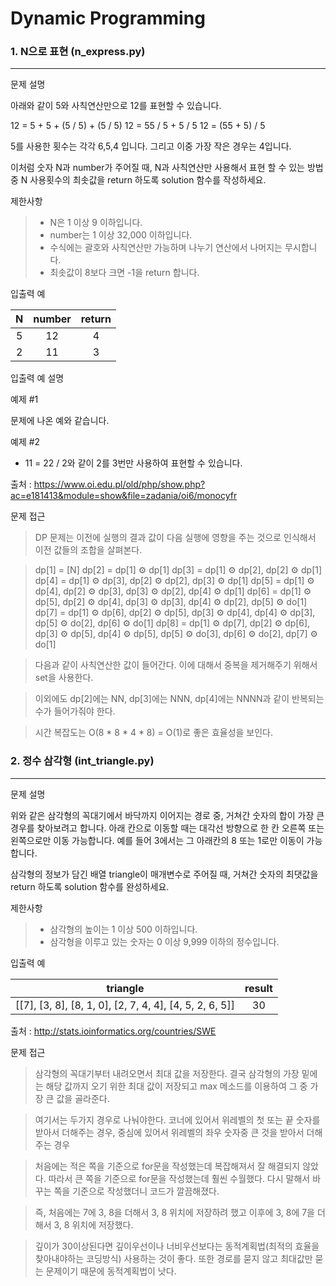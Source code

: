 # Dynamic Programming
### 1. N으로 표현 (n_express.py)
---
문제 설명

아래와 같이 5와 사칙연산만으로 12를 표현할 수 있습니다.

12 = 5 + 5 + (5 / 5) + (5 / 5)
12 = 55 / 5 + 5 / 5
12 = (55 + 5) / 5

5를 사용한 횟수는 각각 6,5,4 입니다. 그리고 이중 가장 작은 경우는 4입니다.

이처럼 숫자 N과 number가 주어질 때, N과 사칙연산만 사용해서 표현 할 수 있는 방법 중 N 사용횟수의 최솟값을 return 하도록 solution 함수를 작성하세요.

제한사항
> * N은 1 이상 9 이하입니다.
> * number는 1 이상 32,000 이하입니다.
> * 수식에는 괄호와 사칙연산만 가능하며 나누기 연산에서 나머지는 무시합니다.
> * 최솟값이 8보다 크면 -1을 return 합니다.

입출력 예

|N|number|return|
|:-:|:--:|:----:|
|5|12|4|
|2|11|3|

입출력 예 설명

예제 #1

문제에 나온 예와 같습니다.

예제 #2

* 11 = 22 / 2와 같이 2를 3번만 사용하여 표현할 수 있습니다.

출처 : https://www.oi.edu.pl/old/php/show.php?ac=e181413&module=show&file=zadania/oi6/monocyfr

문제 접근
> DP 문제는 이전에 실행의 결과 값이 다음 실행에 영향을 주는 것으로 인식해서 이전 값들의 조합을 살펴본다.

> dp[1] = [N]
> dp[2] = dp[1] ⚙︎ dp[1]
> dp[3] = dp[1] ⚙︎ dp[2], dp[2] ⚙︎ dp[1]
> dp[4] = dp[1] ⚙︎ dp[3], dp[2] ⚙︎ dp[2], dp[3] ⚙︎ dp[1]
> dp[5] = dp[1] ⚙︎ dp[4], dp[2] ⚙︎ dp[3], dp[3] ⚙︎ dp[2], dp[4] ⚙︎ dp[1]
> dp[6] = dp[1] ⚙︎ dp[5], dp[2] ⚙︎ dp[4], dp[3] ⚙︎ dp[3], dp[4] ⚙︎ dp[2], dp[5] ⚙︎ do[1]
> dp[7] = dp[1] ⚙︎ dp[6], dp[2] ⚙︎ dp[5], dp[3] ⚙︎ dp[4], dp[4] ⚙︎ dp[3], dp[5] ⚙︎ do[2], dp[6] ⚙︎ do[1]
> dp[8] = dp[1] ⚙︎ dp[7], dp[2] ⚙︎ dp[6], dp[3] ⚙︎ dp[5], dp[4] ⚙︎ dp[5], dp[5] ⚙︎ do[3], dp[6] ⚙︎ do[2], dp[7] ⚙︎ do[1]

> 다음과 같이 사칙연산한 값이 들어간다. 이에 대해서 중복을 제거해주기 위해서 set을 사용한다. 

> 이외에도 dp[2]에는 NN, dp[3]에는 NNN, dp[4]에는 NNNN과 같이 반복되는 수가 들어가줘야 한다.

> 시간 복잡도는 O(8 * 8 * 4 * 8) = O(1)로 좋은 효율성을 보인다.


### 2. 정수 삼각형 (int_triangle.py)
---
문제 설명



위와 같은 삼각형의 꼭대기에서 바닥까지 이어지는 경로 중, 거쳐간 숫자의 합이 가장 큰 경우를 찾아보려고 합니다. 아래 칸으로 이동할 때는 대각선 방향으로 한 칸 오른쪽 또는 왼쪽으로만 이동 가능합니다. 예를 들어 3에서는 그 아래칸의 8 또는 1로만 이동이 가능합니다.

삼각형의 정보가 담긴 배열 triangle이 매개변수로 주어질 때, 거쳐간 숫자의 최댓값을 return 하도록 solution 함수를 완성하세요.

제한사항
> * 삼각형의 높이는 1 이상 500 이하입니다.
> * 삼각형을 이루고 있는 숫자는 0 이상 9,999 이하의 정수입니다.

입출력 예

|triangle|result|
|:------:|:----:|
|[[7], [3, 8], [8, 1, 0], [2, 7, 4, 4], [4, 5, 2, 6, 5]]|30|

출처 : http://stats.ioinformatics.org/countries/SWE

문제 접근

> 삼각형의 꼭대기부터 내려오면서 최대 값을 저장한다. 결국 삼각형의 가장 밑에는 해당 값까지 오기 위한 최대 값이 저장되고
max 메소드를 이용하여 그 중 가장 큰 값을 골라준다. 

> 여기서는 두가지 경우로 나눠야한다. 코너에 있어서 위레벨의 첫 또는 끝 숫자를 받아서 더해주는 경우, 중심에 있어서 위레벨의 좌우 숫자중 큰 것을 받아서 더해주는 경우

> 처음에는 적은 쪽을 기준으로 for문을 작성했는데 복잡해져서 잘 해결되지 않았다. 따라서 큰 쪽을 기준으로 for문을 작성했는데 훨씬 수월했다. 다시 말해서 바꾸는 쪽을 기준으로 작성했더니 코드가 깔끔해졌다.

> 즉, 처음에는 7에 3, 8을 더해서 3, 8 위치에 저장하려 했고 이후에 3, 8에 7을 더해서 3, 8 위치에 저장했다.

> 깊이가 30이상된다면 깊이우선이나 너비우선보다는 동적계획법(최적의 효율을 찾아내야하는 코딩방식) 사용하는 것이 좋다. 또한 경로를 묻지 않고 최대값만 묻는 문제이기 때문에 동적계획법이 낫다.